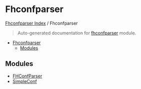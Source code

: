# Fhconfparser

[Fhconfparser Index](../README.md#fhconfparser-index) / Fhconfparser

> Auto-generated documentation for [fhconfparser](../../../fhconfparser/__init__.py) module.

- [Fhconfparser](#fhconfparser)
  - [Modules](#modules)

## Modules

- [FHConfParser](./fhconfparser.md)
- [SimpleConf](./simpleconf.md)